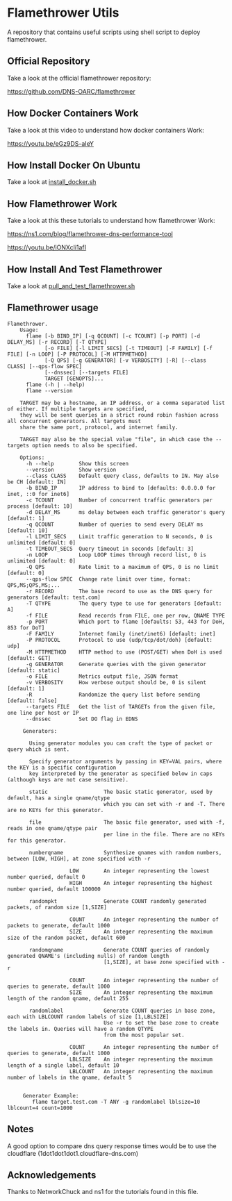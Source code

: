 # Flamethrower Utils
A repository that contains useful scripts using shell script to deploy flamethrower.


## Official Repository
Take a look at the official flamethrower repository:

https://github.com/DNS-OARC/flamethrower


## How Docker Containers Work
Take a look at this video to understand how docker containers Work:

https://youtu.be/eGz9DS-aIeY


## How Install Docker On Ubuntu
Take a look at [install_docker.sh](../scripts/install_docker.sh)


## How Flamethrower Work
Take a look at this these tutorials to understand how flamethrower Work:

https://ns1.com/blog/flamethrower-dns-performance-tool

https://youtu.be/iONXcli1afI


## How Install And Test Flamethrower
Take a look at [pull_and_test_flamethrower.sh](../scripts/flamethrower/pull_and_test_flamethrower.sh)

## Flamethrower usage
```
Flamethrower.
    Usage:
      flame [-b BIND_IP] [-q QCOUNT] [-c TCOUNT] [-p PORT] [-d DELAY_MS] [-r RECORD] [-T QTYPE]
            [-o FILE] [-l LIMIT_SECS] [-t TIMEOUT] [-F FAMILY] [-f FILE] [-n LOOP] [-P PROTOCOL] [-M HTTPMETHOD]
            [-Q QPS] [-g GENERATOR] [-v VERBOSITY] [-R] [--class CLASS] [--qps-flow SPEC]
            [--dnssec] [--targets FILE]
            TARGET [GENOPTS]...
      flame (-h | --help)
      flame --version

    TARGET may be a hostname, an IP address, or a comma separated list of either. If multiple targets are specified,
    they will be sent queries in a strict round robin fashion across all concurrent generators. All targets must
    share the same port, protocol, and internet family.

    TARGET may also be the special value "file", in which case the --targets option needs to also be specified.

    Options:
      -h --help        Show this screen
      --version        Show version
      --class CLASS    Default query class, defaults to IN. May also be CH [default: IN]
      -b BIND_IP       IP address to bind to [defaults: 0.0.0.0 for inet, ::0 for inet6]
      -c TCOUNT        Number of concurrent traffic generators per process [default: 10]
      -d DELAY_MS      ms delay between each traffic generator's query [default: 1]
      -q QCOUNT        Number of queries to send every DELAY ms [default: 10]
      -l LIMIT_SECS    Limit traffic generation to N seconds, 0 is unlimited [default: 0]
      -t TIMEOUT_SECS  Query timeout in seconds [default: 3]
      -n LOOP          Loop LOOP times through record list, 0 is unlimited [default: 0]
      -Q QPS           Rate limit to a maximum of QPS, 0 is no limit [default: 0]
      --qps-flow SPEC  Change rate limit over time, format: QPS,MS;QPS,MS;...
      -r RECORD        The base record to use as the DNS query for generators [default: test.com]
      -T QTYPE         The query type to use for generators [default: A]
      -f FILE          Read records from FILE, one per row, QNAME TYPE
      -p PORT          Which port to flame [defaults: 53, 443 for DoH, 853 for DoT]
      -F FAMILY        Internet family (inet/inet6) [default: inet]
      -P PROTOCOL      Protocol to use (udp/tcp/dot/doh) [default: udp]
      -M HTTPMETHOD    HTTP method to use (POST/GET) when DoH is used [default: GET]
      -g GENERATOR     Generate queries with the given generator [default: static]
      -o FILE          Metrics output file, JSON format
      -v VERBOSITY     How verbose output should be, 0 is silent [default: 1]
      -R               Randomize the query list before sending [default: false]
      --targets FILE   Get the list of TARGETs from the given file, one line per host or IP
      --dnssec         Set DO flag in EDNS

     Generators:

       Using generator modules you can craft the type of packet or query which is sent.

       Specify generator arguments by passing in KEY=VAL pairs, where the KEY is a specific configuration
       key interpreted by the generator as specified below in caps (although keys are not case sensitive).

       static                  The basic static generator, used by default, has a single qname/qtype
                               which you can set with -r and -T. There are no KEYs for this generator.

       file                    The basic file generator, used with -f, reads in one qname/qtype pair
                               per line in the file. There are no KEYs for this generator.

       numberqname             Synthesize qnames with random numbers, between [LOW, HIGH], at zone specified with -r

                    LOW        An integer representing the lowest number queried, default 0
                    HIGH       An integer representing the highest number queried, default 100000

       randompkt               Generate COUNT randomly generated packets, of random size [1,SIZE]

                    COUNT      An integer representing the number of packets to generate, default 1000
                    SIZE       An integer representing the maximum size of the random packet, default 600

       randomqname             Generate COUNT queries of randomly generated QNAME's (including nulls) of random length
                               [1,SIZE], at base zone specified with -r

                    COUNT      An integer representing the number of queries to generate, default 1000
                    SIZE       An integer representing the maximum length of the random qname, default 255

       randomlabel             Generate COUNT queries in base zone, each with LBLCOUNT random labels of size [1,LBLSIZE]
                               Use -r to set the base zone to create the labels in. Queries will have a random QTYPE
                               from the most popular set.

                    COUNT      An integer representing the number of queries to generate, default 1000
                    LBLSIZE    An integer representing the maximum length of a single label, default 10
                    LBLCOUNT   An integer representing the maximum number of labels in the qname, default 5


     Generator Example:
        flame target.test.com -T ANY -g randomlabel lblsize=10 lblcount=4 count=1000
```


## Notes
A good option to compare dns query response times would be to use the cloudflare (1dot1dot1dot1.cloudflare-dns.com)


## Acknowledgements
Thanks to NetworkChuck and ns1 for the tutorials found in this file.